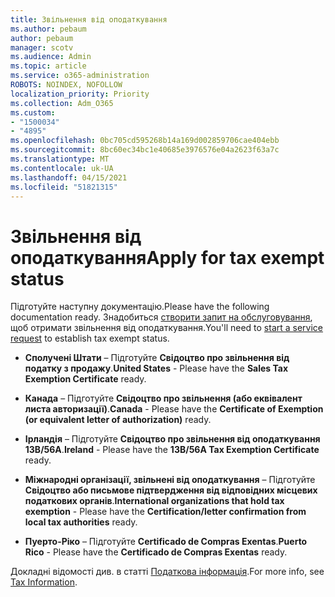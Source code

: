 ```yaml
---
title: Звільнення від оподаткування
ms.author: pebaum
author: pebaum
manager: scotv
ms.audience: Admin
ms.topic: article
ms.service: o365-administration
ROBOTS: NOINDEX, NOFOLLOW
localization_priority: Priority
ms.collection: Adm_O365
ms.custom:
- "1500034"
- "4895"
ms.openlocfilehash: 0bc705cd595268b14a169d002859706cae404ebb
ms.sourcegitcommit: 8bc60ec34bc1e40685e3976576e04a2623f63a7c
ms.translationtype: MT
ms.contentlocale: uk-UA
ms.lasthandoff: 04/15/2021
ms.locfileid: "51821315"
---
```

# <a name="apply-for-tax-exempt-status"></a><span data-ttu-id="937d6-102">Звільнення від оподаткування</span><span class="sxs-lookup"><span data-stu-id="937d6-102">Apply for tax exempt status</span></span>

<span data-ttu-id="937d6-103">Підготуйте наступну документацію.</span><span class="sxs-lookup"><span data-stu-id="937d6-103">Please have the following documentation ready.</span></span> <span data-ttu-id="937d6-104">Знадобиться [створити запит на обслуговування](https://docs.microsoft.com/microsoft-365/admin/contact-support-for-business-products), щоб отримати звільнення від оподаткування.</span><span class="sxs-lookup"><span data-stu-id="937d6-104">You'll need to [start a service request](https://docs.microsoft.com/microsoft-365/admin/contact-support-for-business-products) to establish tax exempt status.</span></span>

- <span data-ttu-id="937d6-105">**Сполучені Штати** – Підготуйте **Свідоцтво про звільнення від податку з продажу**.</span><span class="sxs-lookup"><span data-stu-id="937d6-105">**United States** - Please have the **Sales Tax Exemption Certificate** ready.</span></span>

- <span data-ttu-id="937d6-106">**Канада** – Підготуйте **Свідоцтво про звільнення (або еквівалент листа авторизації)**.</span><span class="sxs-lookup"><span data-stu-id="937d6-106">**Canada** - Please have the **Certificate of Exemption (or equivalent letter of authorization)** ready.</span></span>

- <span data-ttu-id="937d6-107">**Ірландія** – Підготуйте **Свідоцтво про звільнення від оподаткування 13B/56A**.</span><span class="sxs-lookup"><span data-stu-id="937d6-107">**Ireland** - Please have the **13B/56A Tax Exemption Certificate** ready.</span></span>

- <span data-ttu-id="937d6-108">**Міжнародні організації, звільнені від оподаткування** – Підготуйте **Свідоцтво або письмове підтвердження від відповідних місцевих податкових органів**.</span><span class="sxs-lookup"><span data-stu-id="937d6-108">**International organizations that hold tax exemption** - Please have the **Certification/letter confirmation from local tax authorities** ready.</span></span>

- <span data-ttu-id="937d6-109">**Пуерто-Ріко** – Підготуйте **Certificado de Compras Exentas**.</span><span class="sxs-lookup"><span data-stu-id="937d6-109">**Puerto Rico** - Please have the **Certificado de Compras Exentas** ready.</span></span>

<span data-ttu-id="937d6-110">Докладні відомості див. в статті [Податкова інформація](https://docs.microsoft.com/microsoft-365/commerce/billing-and-payments/tax-information).</span><span class="sxs-lookup"><span data-stu-id="937d6-110">For more info, see [Tax Information](https://docs.microsoft.com/microsoft-365/commerce/billing-and-payments/tax-information).</span></span>
